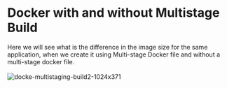 # Docker with and without Multistage Build
Here we will see what is the difference in the image size for the same application, when we create it using Multi-stage Docker file and without a multi-stage docker file.
<br />
<br />
![docke-multistaging-build2-1024x371](https://github.com/warlock601/Docker-Multistage/assets/32487715/1968a1d9-6968-4148-9a6e-f28e8648b475)
